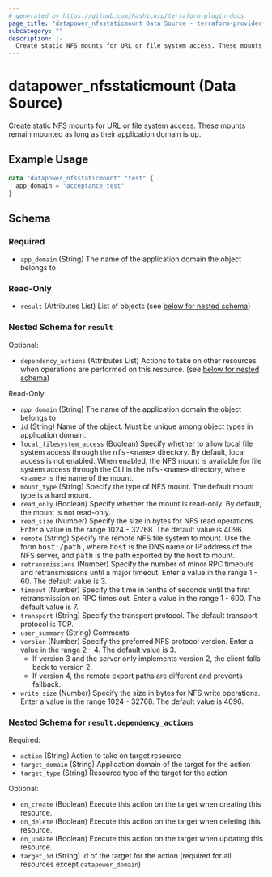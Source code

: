 ```yaml
---
# generated by https://github.com/hashicorp/terraform-plugin-docs
page_title: "datapower_nfsstaticmount Data Source - terraform-provider-datapower"
subcategory: ""
description: |-
  Create static NFS mounts for URL or file system access. These mounts remain mounted as long as their application domain is up.
---
```


# datapower_nfsstaticmount (Data Source)

Create static NFS mounts for URL or file system access. These mounts remain mounted as long as their application domain is up.

## Example Usage

```terraform
data "datapower_nfsstaticmount" "test" {
  app_domain = "acceptance_test"
}
```

<!-- schema generated by tfplugindocs -->
## Schema

### Required

- `app_domain` (String) The name of the application domain the object belongs to

### Read-Only

- `result` (Attributes List) List of objects (see [below for nested schema](#nestedatt--result))

<a id="nestedatt--result"></a>
### Nested Schema for `result`

Optional:

- `dependency_actions` (Attributes List) Actions to take on other resources when operations are performed on this resource. (see [below for nested schema](#nestedatt--result--dependency_actions))

Read-Only:

- `app_domain` (String) The name of the application domain the object belongs to
- `id` (String) Name of the object. Must be unique among object types in application domain.
- `local_filesystem_access` (Boolean) Specify whether to allow local file system access through the <tt>nfs-&lt;name></tt> directory. By default, local access is not enabled. When enabled, the NFS mount is available for file system access through the CLI in the <tt>nfs-&lt;name></tt> directory, where <tt>&lt;name></tt> is the name of the mount.
- `mount_type` (String) Specify the type of NFS mount. The default mount type is a hard mount.
- `read_only` (Boolean) Specify whether the mount is read-only. By default, the mount is not read-only.
- `read_size` (Number) Specify the size in bytes for NFS read operations. Enter a value in the range 1024 - 32768. The default value is 4096.
- `remote` (String) Specify the remote NFS file system to mount. Use the form <tt>host:/path</tt> , where <tt>host</tt> is the DNS name or IP address of the NFS server, and <tt>path</tt> is the path exported by the host to mount.
- `retransmissions` (Number) Specify the number of minor RPC timeouts and retransmissions until a major timeout. Enter a value in the range 1 - 60. The default value is 3.
- `timeout` (Number) Specify the time in tenths of seconds until the first retransmission on RPC times out. Enter a value in the range 1 - 600. The default value is 7.
- `transport` (String) Specify the transport protocol. The default transport protocol is TCP.
- `user_summary` (String) Comments
- `version` (Number) Specify the preferred NFS protocol version. Enter a value in the range 2 - 4. The default value is 3. <ul><li>If version 3 and the server only implements version 2, the client falls back to version 2.</li><li>If version 4, the remote export paths are different and prevents fallback.</li></ul>
- `write_size` (Number) Specify the size in bytes for NFS write operations. Enter a value in the range 1024 - 32768. The default value is 4096.

<a id="nestedatt--result--dependency_actions"></a>
### Nested Schema for `result.dependency_actions`

Required:

- `action` (String) Action to take on target resource
- `target_domain` (String) Application domain of the target for the action
- `target_type` (String) Resource type of the target for the action

Optional:

- `on_create` (Boolean) Execute this action on the target when creating this resource.
- `on_delete` (Boolean) Execute this action on the target when deleting this resource.
- `on_update` (Boolean) Execute this action on the target when updating this resource.
- `target_id` (String) Id of the target for the action (required for all resources except `datapower_domain`)
